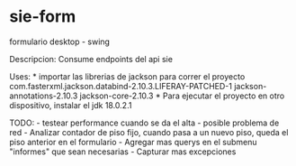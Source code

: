 # sie-form
 formulario desktop - swing

 Descripcion: Consume endpoints del api sie

Uses:
    * importar las librerias de jackson para correr el proyecto 
        com.fasterxml.jackson.databind-2.10.3.LIFERAY-PATCHED-1
        jackson-annotations-2.10.3
        jackson-core-2.10.3
    * Para ejecutar el proyecto en otro dispositivo, instalar el jdk 18.0.2.1

 TODO:
    - testear performance cuando se da el alta - posible problema de red
    - Analizar contador de piso fijo, cuando pasa a un nuevo piso, queda el piso anterior en el formulario
    - Agregar mas querys en el submenu "informes" que sean necesarias
    - Capturar mas excepciones
